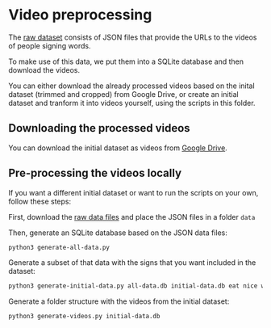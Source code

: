 # Video preprocessing

The [raw dataset](https://www.microsoft.com/en-us/download/details.aspx?id=100121)
consists of JSON files that provide the URLs to the videos of people signing words.

To make use of this data, we put them into a SQLite database and then download the videos.

You can either download the already processed videos based on the inital dataset (trimmed and cropped)
from Google Drive, or create an initial dataset and tranform it into videos yourself, using the scripts
in this folder.

## Downloading the processed videos
You can download the initial dataset as videos from
[Google Drive](https://drive.google.com/drive/folders/1YkB6lUdzNHrJiLRgTl1Rz6n8tOnmhCg_?usp=sharing).


## Pre-processing the videos locally
If you want a different initial dataset or want to run the scripts on your own,
follow these steps:


First, download the [raw data files](https://www.microsoft.com/en-us/download/details.aspx?id=100121)
and place the JSON files in a folder `data`

Then, generate an SQLite database based on the JSON data files:
```bash
python3 generate-all-data.py
```

Generate a subset of that data with the signs that you want included in the dataset:
```bash
python3 generate-initial-data.py all-data.db initial-data.db eat nice want teacher orange white what like friend fish yes where no milk deaf
```

Generate a folder structure with the videos from the initial dataset:
```bash
python3 generate-videos.py initial-data.db
```
